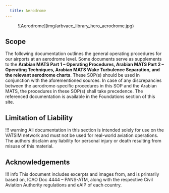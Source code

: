 ```yaml
---
  title: Aerodrome
---
```

<figure markdown>
![Aerodrome](img/arbvacc_library_hero_aerodrome.jpg)
</figure>

## Scope
The following documentation outlines the general operating procedures for our airports at an aerodrome level. Some documents serve as supplements to the **Arabian MATS Part 1 – Operating Procedures, Arabian MATS Part 2 – Operating Techniques, Arabian MATS Wake Turbulence Separation, and the relevant aerodrome charts**. These SOP(s) should be used in conjunction with the aforementioned sources. In case of any discrepancies between the aerodrome-specific procedures in this SOP and the Arabian MATS, the procedures in these SOP(s) shall take precedence. The referenced documentation is available in the Foundations section of this site.

## Limitation of Liability
!!! warning
    All documentation in this section is intended solely for use on the VATSIM network and must not be used for real-world aviation operations. The authors disclaim any liability for personal injury or death resulting from misuse of this material.

## Acknowledgements
!!! info
    This document includes excerpts and images from, and is primarily based on, ICAO Doc 4444 – PANS-ATM, along with the respective Civil Aviation Authority regulations and eAIP of each country.